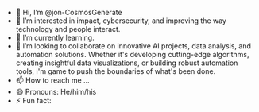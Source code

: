 - 👋 Hi, I’m @jon-CosmosGenerate
- 👀 I’m interested in impact, cybersecurity, and improving the way technology and people interact. 
- 🌱 I’m currently learning.
- 💞️ I’m looking to collaborate on innovative AI projects, data analysis, and automation solutions. Whether it's developing cutting-edge algorithms, creating insightful data visualizations, or building robust automation tools, I'm game to push the boundaries of what's been done.
- 📫 How to reach me ... 
- 😄 Pronouns: He/him/his
- ⚡ Fun fact: 

<!---
jon-CosmosGenerate/jon-CosmosGenerate is a ✨ special ✨ repository because its `README.md` (this file) appears on your GitHub profile.
You can click the Preview link to take a look at your changes.
--->
